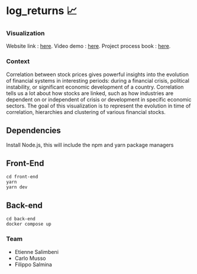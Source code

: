 # log_returns  📈


### Visualization

Website link :  [here](https://log-returns.vercel.app).
Video demo :  [here](https://log-returns.vercel.app).
Project process book : [here](https://log-returns.vercel.app).



### Context 
Correlation between stock prices gives powerful insights into the evolution of financial systems in interesting periods: during a financial crisis, political instability, or significant economic development of a country. Correlation tells us a lot about how stocks are linked, such as how industries are dependent on or independent of crisis or development in specific economic sectors. 
The goal of this visualization is to represent the evolution in time of correlation, hierarchies and clustering of various financial stocks.



## Dependencies
Install Node.js, this will include the npm and yarn package managers


## Front-End
```
cd front-end
yarn
yarn dev
```

## Back-end

```
cd back-end
docker compose up
```

### Team

- Etienne Salimbeni
- Carlo Musso 
- Filippo Salmina 
